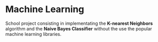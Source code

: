 # Machine Learning

School project consisting in implementating the **K-nearest Neighbors** algorithm and the **Naive Bayes Classifier** without the use the popular machine learning libraries.
